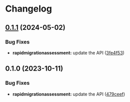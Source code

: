 # Changelog

## [0.1.1](https://github.com/googleapis/google-api-nodejs-client/compare/rapidmigrationassessment-v0.1.0...rapidmigrationassessment-v0.1.1) (2024-05-02)


### Bug Fixes

* **rapidmigrationassessment:** update the API ([3fe4f53](https://github.com/googleapis/google-api-nodejs-client/commit/3fe4f53ee08c594ac96fbe126918d555910d962a))

## 0.1.0 (2023-10-11)


### Bug Fixes

* **rapidmigrationassessment:** update the API ([479ceef](https://github.com/googleapis/google-api-nodejs-client/commit/479ceefd1f0595441f411bc11a6d8de33ecb2ebc))
